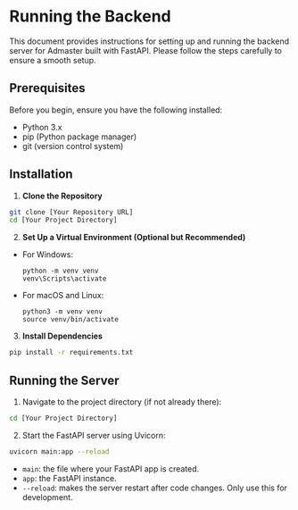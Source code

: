 # Running the Backend

This document provides instructions for setting up and running the backend server for Admaster built with FastAPI. Please follow the steps carefully to ensure a smooth setup.

## Prerequisites

Before you begin, ensure you have the following installed:

- Python 3.x
- pip (Python package manager)
- git (version control system)

## Installation

1. **Clone the Repository**

```bash
git clone [Your Repository URL]
cd [Your Project Directory]
```

2. **Set Up a Virtual Environment (Optional but Recommended)**

- For Windows:
  ```
  python -m venv venv
  venv\Scripts\activate
  ```
- For macOS and Linux:
  ```
  python3 -m venv venv
  source venv/bin/activate
  ```

3. **Install Dependencies**

```bash
pip install -r requirements.txt
```

## Running the Server

1. Navigate to the project directory (if not already there):

```bash
cd [Your Project Directory]
```

2. Start the FastAPI server using Uvicorn:

```bash
uvicorn main:app --reload
```

- `main`: the file where your FastAPI app is created.
- `app`: the FastAPI instance.
- `--reload`: makes the server restart after code changes. Only use this for development.

